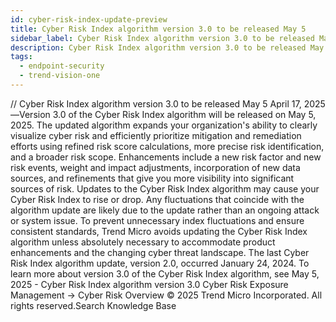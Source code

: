 ```yaml
---
id: cyber-risk-index-update-preview
title: Cyber Risk Index algorithm version 3.0 to be released May 5
sidebar_label: Cyber Risk Index algorithm version 3.0 to be released May 5
description: Cyber Risk Index algorithm version 3.0 to be released May 5
tags:
  - endpoint-security
  - trend-vision-one
---
```


/*<![CDATA[*/ $('#title').html($('meta[name=map-description]').attr('content')); /*]]>*/ Cyber Risk Index algorithm version 3.0 to be released May 5 April 17, 2025—Version 3.0 of the Cyber Risk Index algorithm will be released on May 5, 2025. The updated algorithm expands your organization's ability to clearly visualize cyber risk and efficiently prioritize mitigation and remediation efforts using refined risk score calculations, more precise risk identification, and a broader risk scope. Enhancements include a new risk factor and new risk events, weight and impact adjustments, incorporation of new data sources, and refinements that give you more visibility into significant sources of risk. Updates to the Cyber Risk Index algorithm may cause your Cyber Risk Index to rise or drop. Any fluctuations that coincide with the algorithm update are likely due to the update rather than an ongoing attack or system issue. To prevent unnecessary index fluctuations and ensure consistent standards, Trend Micro avoids updating the Cyber Risk Index algorithm unless absolutely necessary to accommodate product enhancements and the changing cyber threat landscape. The last Cyber Risk Index algorithm update, version 2.0, occurred January 24, 2024. To learn more about version 3.0 of the Cyber Risk Index algorithm, see May 5, 2025 - Cyber Risk Index algorithm version 3.0 Cyber Risk Exposure Management → Cyber Risk Overview © 2025 Trend Micro Incorporated. All rights reserved.Search Knowledge Base